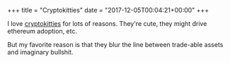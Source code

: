 +++
title = "Cryptokitties"
date = "2017-12-05T00:04:21+00:00"
+++

I love <a href="https://www.cryptokitties.co/">cryptokitties</a> for lots of reasons. They're cute, they might drive ethereum adoption, etc.

But my favorite reason is that they blur the line between trade-able assets and imaginary bullshit.
			